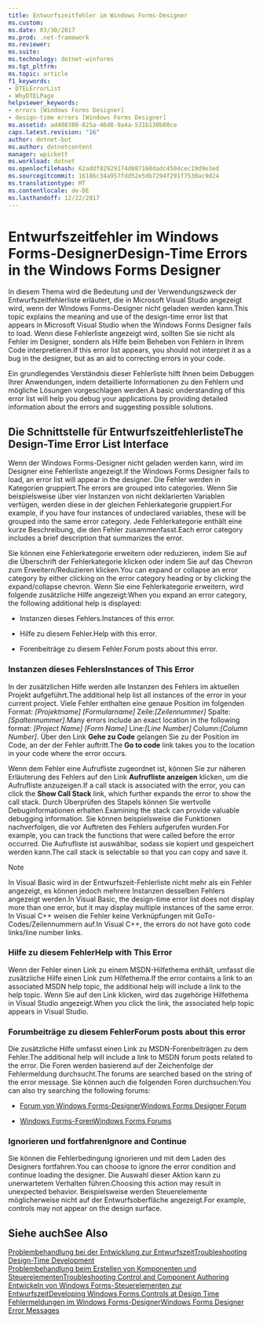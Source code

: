 ```yaml
---
title: Entwurfszeitfehler im Windows Forms-Designer
ms.custom: 
ms.date: 03/30/2017
ms.prod: .net-framework
ms.reviewer: 
ms.suite: 
ms.technology: dotnet-winforms
ms.tgt_pltfrm: 
ms.topic: article
f1_keywords:
- DTELErrorList
- WhyDTELPage
helpviewer_keywords:
- errors [Windows Forms Designer]
- design-time errors [Windows Forms Designer]
ms.assetid: ad408380-825a-46d8-9a4a-531b130b88ce
caps.latest.revision: "16"
author: dotnet-bot
ms.author: dotnetcontent
manager: wpickett
ms.workload: dotnet
ms.openlocfilehash: 62addf82929174d887160dadc4504cec19d9e3ed
ms.sourcegitcommit: 16186c34a957fdd52e5db7294f291f7530ac9d24
ms.translationtype: MT
ms.contentlocale: de-DE
ms.lasthandoff: 12/22/2017
---
```

# <a name="design-time-errors-in-the-windows-forms-designer"></a><span data-ttu-id="39306-102">Entwurfszeitfehler im Windows Forms-Designer</span><span class="sxs-lookup"><span data-stu-id="39306-102">Design-Time Errors in the Windows Forms Designer</span></span>
<span data-ttu-id="39306-103">In diesem Thema wird die Bedeutung und der Verwendungszweck der Entwurfszeitfehlerliste erläutert, die in Microsoft Visual Studio angezeigt wird, wenn der Windows Forms-Designer nicht geladen werden kann.</span><span class="sxs-lookup"><span data-stu-id="39306-103">This topic explains the meaning and use of the design-time error list that appears in Microsoft Visual Studio when the Windows Forms Designer fails to load.</span></span> <span data-ttu-id="39306-104">Wenn diese Fehlerliste angezeigt wird, sollten Sie sie nicht als Fehler im Designer, sondern als Hilfe beim Beheben von Fehlern in Ihrem Code interpretieren.</span><span class="sxs-lookup"><span data-stu-id="39306-104">If this error list appears, you should not interpret it as a bug in the designer, but as an aid to correcting errors in your code.</span></span>  
  
 <span data-ttu-id="39306-105">Ein grundlegendes Verständnis dieser Fehlerliste hilft Ihnen beim Debuggen Ihrer Anwendungen, indem detaillierte Informationen zu den Fehlern und mögliche Lösungen vorgeschlagen werden.</span><span class="sxs-lookup"><span data-stu-id="39306-105">A basic understanding of this error list will help you debug your applications by providing detailed information about the errors and suggesting possible solutions.</span></span>  
  
## <a name="the-design-time-error-list-interface"></a><span data-ttu-id="39306-106">Die Schnittstelle für Entwurfszeitfehlerliste</span><span class="sxs-lookup"><span data-stu-id="39306-106">The Design-Time Error List Interface</span></span>  
 <span data-ttu-id="39306-107">Wenn der Windows Forms-Designer nicht geladen werden kann, wird im Designer eine Fehlerliste angezeigt.</span><span class="sxs-lookup"><span data-stu-id="39306-107">If the Windows Forms Designer fails to load, an error list will appear in the designer.</span></span> <span data-ttu-id="39306-108">Die Fehler werden in Kategorien gruppiert.</span><span class="sxs-lookup"><span data-stu-id="39306-108">The errors are grouped into categories.</span></span> <span data-ttu-id="39306-109">Wenn Sie beispielsweise über vier Instanzen von nicht deklarierten Variablen verfügen, werden diese in der gleichen Fehlerkategorie gruppiert.</span><span class="sxs-lookup"><span data-stu-id="39306-109">For example, if you have four instances of undeclared variables, these will be grouped into the same error category.</span></span> <span data-ttu-id="39306-110">Jede Fehlerkategorie enthält eine kurze Beschreibung, die den Fehler zusammenfasst.</span><span class="sxs-lookup"><span data-stu-id="39306-110">Each error category includes a brief description that summarizes the error.</span></span>  
  
 <span data-ttu-id="39306-111">Sie können eine Fehlerkategorie erweitern oder reduzieren, indem Sie auf die Überschrift der Fehlerkategorie klicken oder indem Sie auf das Chevron zum Erweitern/Reduzieren klicken.</span><span class="sxs-lookup"><span data-stu-id="39306-111">You can expand or collapse an error category by either clicking on the error category heading or by clicking the expand/collapse chevron.</span></span> <span data-ttu-id="39306-112">Wenn Sie eine Fehlerkategorie erweitern, wird folgende zusätzliche Hilfe angezeigt:</span><span class="sxs-lookup"><span data-stu-id="39306-112">When you expand an error category, the following additional help is displayed:</span></span>  
  
-   <span data-ttu-id="39306-113">Instanzen dieses Fehlers.</span><span class="sxs-lookup"><span data-stu-id="39306-113">Instances of this error.</span></span>  
  
-   <span data-ttu-id="39306-114">Hilfe zu diesem Fehler.</span><span class="sxs-lookup"><span data-stu-id="39306-114">Help with this error.</span></span>  
  
-   <span data-ttu-id="39306-115">Forenbeiträge zu diesem Fehler.</span><span class="sxs-lookup"><span data-stu-id="39306-115">Forum posts about this error.</span></span>  
  
### <a name="instances-of-this-error"></a><span data-ttu-id="39306-116">Instanzen dieses Fehlers</span><span class="sxs-lookup"><span data-stu-id="39306-116">Instances of This Error</span></span>  
 <span data-ttu-id="39306-117">In der zusätzlichen Hilfe werden alle Instanzen des Fehlers im aktuellen Projekt aufgeführt.</span><span class="sxs-lookup"><span data-stu-id="39306-117">The additional help list all instances of the error in your current project.</span></span> <span data-ttu-id="39306-118">Viele Fehler enthalten eine genaue Position im folgenden Format: *[Projektname]* *[Formularname]* Zeile:*[Zeilennummer]* Spalte:*[Spaltennummer]*.</span><span class="sxs-lookup"><span data-stu-id="39306-118">Many errors include an exact location in the following format: *[Project Name]* *[Form Name]* Line:*[Line Number]* Column:*[Column Number]*.</span></span> <span data-ttu-id="39306-119">Über den Link **Gehe zu Code** gelangen Sie zu der Position im Code, an der der Fehler auftritt.</span><span class="sxs-lookup"><span data-stu-id="39306-119">The **Go to code** link takes you to the location in your code where the error occurs.</span></span>  
  
 <span data-ttu-id="39306-120">Wenn dem Fehler eine Aufrufliste zugeordnet ist, können Sie zur näheren Erläuterung des Fehlers auf den Link **Aufrufliste anzeigen** klicken, um die Aufrufliste anzuzeigen.</span><span class="sxs-lookup"><span data-stu-id="39306-120">If a call stack is associated with the error, you can click the **Show Call Stack** link, which further expands the error to show the call stack.</span></span> <span data-ttu-id="39306-121">Durch Überprüfen des Stapels können Sie wertvolle Debuginformationen erhalten.</span><span class="sxs-lookup"><span data-stu-id="39306-121">Examining the stack can provide valuable debugging information.</span></span> <span data-ttu-id="39306-122">Sie können beispielsweise die Funktionen nachverfolgen, die vor Auftreten des Fehlers aufgerufen wurden.</span><span class="sxs-lookup"><span data-stu-id="39306-122">For example, you can track the functions that were called before the error occurred.</span></span> <span data-ttu-id="39306-123">Die Aufrufliste ist auswählbar, sodass sie kopiert und gespeichert werden kann.</span><span class="sxs-lookup"><span data-stu-id="39306-123">The call stack is selectable so that you can copy and save it.</span></span>  
  
> [!NOTE]
>  <span data-ttu-id="39306-124">In Visual Basic wird in der Entwurfszeit-Fehlerliste nicht mehr als ein Fehler angezeigt, es können jedoch mehrere Instanzen desselben Fehlers angezeigt werden.</span><span class="sxs-lookup"><span data-stu-id="39306-124">In Visual Basic, the design-time error list does not display more than one error, but it may display multiple instances of the same error.</span></span> <span data-ttu-id="39306-125">In Visual C++ weisen die Fehler keine Verknüpfungen mit GoTo-Codes/Zeilennummern auf.</span><span class="sxs-lookup"><span data-stu-id="39306-125">In Visual C++, the errors do not have goto code links/line number links.</span></span>  
  
### <a name="help-with-this-error"></a><span data-ttu-id="39306-126">Hilfe zu diesem Fehler</span><span class="sxs-lookup"><span data-stu-id="39306-126">Help with This Error</span></span>  
 <span data-ttu-id="39306-127">Wenn der Fehler einen Link zu einem MSDN-Hilfethema enthält, umfasst die zusätzliche Hilfe einen Link zum Hilfethema.</span><span class="sxs-lookup"><span data-stu-id="39306-127">If the error contains a link to an associated MSDN help topic, the additional help will include a link to the help topic.</span></span> <span data-ttu-id="39306-128">Wenn Sie auf den Link klicken, wird das zugehörige Hilfethema in Visual Studio angezeigt.</span><span class="sxs-lookup"><span data-stu-id="39306-128">When you click the link, the associated help topic appears in Visual Studio.</span></span>  
  
### <a name="forum-posts-about-this-error"></a><span data-ttu-id="39306-129">Forumbeiträge zu diesem Fehler</span><span class="sxs-lookup"><span data-stu-id="39306-129">Forum posts about this error</span></span>  
 <span data-ttu-id="39306-130">Die zusätzliche Hilfe umfasst einen Link zu MSDN-Forenbeiträgen zu dem Fehler.</span><span class="sxs-lookup"><span data-stu-id="39306-130">The additional help will include a link to MSDN forum posts related to the error.</span></span> <span data-ttu-id="39306-131">Die Foren werden basierend auf der Zeichenfolge der Fehlermeldung durchsucht.</span><span class="sxs-lookup"><span data-stu-id="39306-131">The forums are searched based on the string of the error message.</span></span> <span data-ttu-id="39306-132">Sie können auch die folgenden Foren durchsuchen:</span><span class="sxs-lookup"><span data-stu-id="39306-132">You can also try searching the following forums:</span></span>  
  
-   [<span data-ttu-id="39306-133">Forum von Windows Forms-Designer</span><span class="sxs-lookup"><span data-stu-id="39306-133">Windows Forms Designer Forum</span></span>](http://go.microsoft.com/fwlink/?LinkId=203524)  
  
-   [<span data-ttu-id="39306-134">Windows Forms-Foren</span><span class="sxs-lookup"><span data-stu-id="39306-134">Windows Forms Forums</span></span>](http://go.microsoft.com/fwlink/?LinkId=203523)  
  
### <a name="ignore-and-continue"></a><span data-ttu-id="39306-135">Ignorieren und fortfahren</span><span class="sxs-lookup"><span data-stu-id="39306-135">Ignore and Continue</span></span>  
 <span data-ttu-id="39306-136">Sie können die Fehlerbedingung ignorieren und mit dem Laden des Designers fortfahren.</span><span class="sxs-lookup"><span data-stu-id="39306-136">You can choose to ignore the error condition and continue loading the designer.</span></span> <span data-ttu-id="39306-137">Die Auswahl dieser Aktion kann zu unerwartetem Verhalten führen.</span><span class="sxs-lookup"><span data-stu-id="39306-137">Choosing this action may result in unexpected behavior.</span></span> <span data-ttu-id="39306-138">Beispielsweise werden Steuerelemente möglicherweise nicht auf der Entwurfsoberfläche angezeigt.</span><span class="sxs-lookup"><span data-stu-id="39306-138">For example, controls may not appear on the design surface.</span></span>  
  
## <a name="see-also"></a><span data-ttu-id="39306-139">Siehe auch</span><span class="sxs-lookup"><span data-stu-id="39306-139">See Also</span></span>  
 [<span data-ttu-id="39306-140">Problembehandlung bei der Entwicklung zur Entwurfszeit</span><span class="sxs-lookup"><span data-stu-id="39306-140">Troubleshooting Design-Time Development</span></span>](http://msdn.microsoft.com/library/e048d08e-fa7c-4be8-b238-4abaa199a0a6)  
 [<span data-ttu-id="39306-141">Problembehandlung beim Erstellen von Komponenten und Steuerelementen</span><span class="sxs-lookup"><span data-stu-id="39306-141">Troubleshooting Control and Component Authoring</span></span>](../../../../docs/framework/winforms/controls/troubleshooting-control-and-component-authoring.md)  
 [<span data-ttu-id="39306-142">Entwickeln von Windows Forms-Steuerelementen zur Entwurfszeit</span><span class="sxs-lookup"><span data-stu-id="39306-142">Developing Windows Forms Controls at Design Time</span></span>](../../../../docs/framework/winforms/controls/developing-windows-forms-controls-at-design-time.md)  
 [<span data-ttu-id="39306-143">Fehlermeldungen im Windows Forms-Designer</span><span class="sxs-lookup"><span data-stu-id="39306-143">Windows Forms Designer Error Messages</span></span>](http://msdn.microsoft.com/en-us/cf610bf4-5fe4-471c-bce7-6a05ece07bd2)
